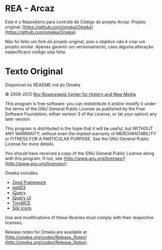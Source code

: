 # REA - Arcaz

Este é o Repositório para controle de Código do projeto Arcaz.
Projeto original: [https://github.com/omeka/Omeka](https://github.com/omeka/Omeka)

Não foi feito um fork do projeto original, pois o objetivo não é criar um projeto 
similar. Apenas garantir um versionamento, caso alguma alteração específicano código seja feita.

# Texto Original
Disponível no README.md do Omeka

&copy; 2008-2012 [Roy Rosenzweig Center for History and New Media](http://chnm.gmu.edu/)

This program is free software: you can redistribute it and/or modify it under 
the terms of the GNU General Public License as published by the Free Software 
Foundation, either version 3 of the License, or (at your option) any later
version.

This program is distributed in the hope that it will be useful, but WITHOUT ANY
WARRANTY; without even the implied warranty of MERCHANTABILITY or FITNESS FOR A
PARTICULAR PURPOSE. See the GNU General Public License for more details.

You should have received a copy of the GNU General Public License along with
this program. If not, see [http://www.gnu.org/licenses/](http://www.gnu.org/licenses/).

Omeka includes:

* [Zend Framework](http://framework.zend.com)
* [getID3](http://getid3.sourceforge.net)
* [jQuery](http://jquery.com)
* [jQuery UI](http://jqueryui.com)
* [TinyMCE](http://tinymce.moxiecode.com)
* [Silk Icons](http://www.famfamfam.com/lab/icons/silk/)

Use and modifications of these libraries must comply with their respective 
licenses.

Release notes for Omeka are available at
[http://omeka.org/codex/Release_Notes](http://omeka.org/codex/Release_Notes).
